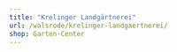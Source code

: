 ```yaml
---
title: "Krelinger Landgärtnerei"
url: /walsrode/krelinger-landgaertnerei/
shop: Garten-Center
---
```

